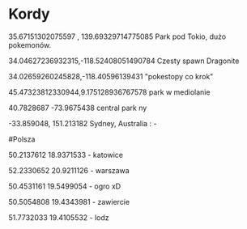 # Kordy
35.67151302075597 , 139.69329714775085 Park pod Tokio, dużo pokemonów.

34.04627236932315,-118.52408051490784 Czesty spawn Dragonite 

34.02659260245828,-118.40596139431 "pokestopy co krok"

45.47323812330944,9.175128936767578 park w mediolanie 

40.7828687 -73.9675438 central park ny

-33.859048, 151.213182 Sydney, Australia : -



#Polsza

50.2137612 18.9371533 - katowice

52.2330652 20.9211126 - warszawa

50.4531161 19.5499054 - ogro xD

50.5054808 19.4343981 - zawiercie

51.7732033 19.4105532 - lodz 

